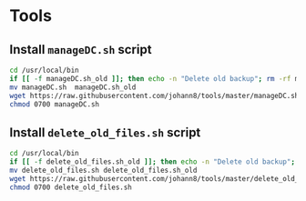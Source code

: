 # Tools

## Install `manageDC.sh` script 

```bash
cd /usr/local/bin
if [[ -f manageDC.sh_old ]]; then echo -n "Delete old backup"; rm -rf manageDC.sh_old; echo [ Done ]; fi
mv manageDC.sh  manageDC.sh_old
wget https://raw.githubusercontent.com/johann8/tools/master/manageDC.sh
chmod 0700 manageDC.sh 
```

## Install `delete_old_files.sh` script

```bash
cd /usr/local/bin
if [[ -f delete_old_files.sh_old ]]; then echo -n "Delete old backup"; rm -rf delete_old_files.sh_old; echo [ Done ]; fi
mv delete_old_files.sh delete_old_files.sh_old
wget https://raw.githubusercontent.com/johann8/tools/master/delete_old_files.sh
chmod 0700 delete_old_files.sh
```

